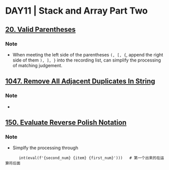 # DAY11 | Stack and Array Part Two

## [20. Valid Parentheses](https://leetcode.com/problems/valid-parentheses/submissions/)
### Note
- When meeting the left side of the parentheses `(, [, {`, append the right side of them `), ], }` into the recording list, can simplify the processing of matching judgement.

## [1047. Remove All Adjacent Duplicates In String](https://leetcode.com/problems/remove-all-adjacent-duplicates-in-string/description/)
### Note
-

## [150. Evaluate Reverse Polish Notation](https://leetcode.com/problems/evaluate-reverse-polish-notation/submissions/873136698/)
### Note
- Simplfy the processing through 
```stack.append(
      int(eval(f'{second_num} {item} {first_num}')))   # 第一个出来的在运算符后面
```


